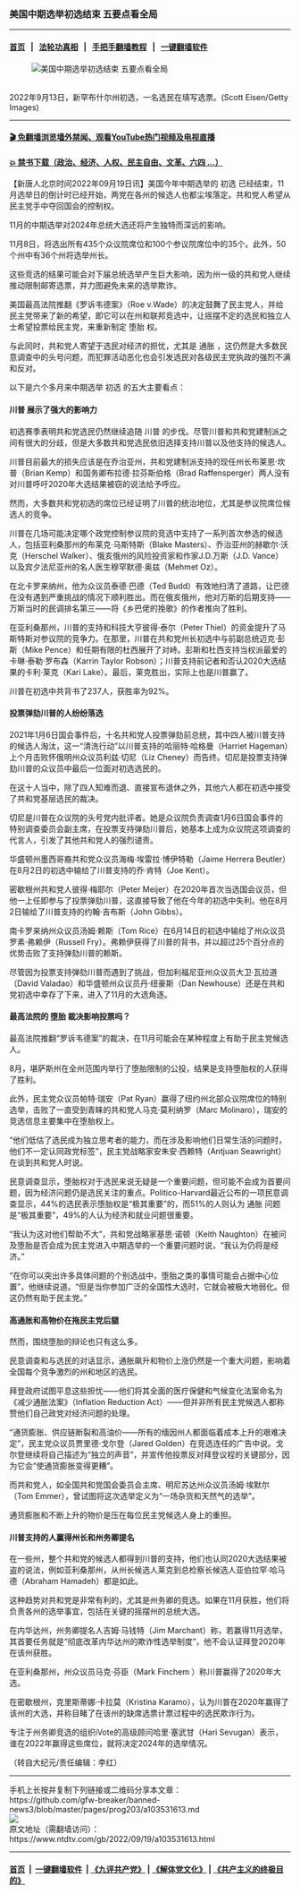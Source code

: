 ### 美国中期选举初选结束 五要点看全局
------------------------

#### [首页](https://github.com/gfw-breaker/banned-news3/blob/master/README.md) &nbsp;&nbsp;|&nbsp;&nbsp; [法轮功真相](https://github.com/begood0513/basic/blob/master/README.md)  &nbsp;&nbsp;|&nbsp;&nbsp; [手把手翻墙教程](https://github.com/gfw-breaker/guides/wiki)  &nbsp;&nbsp;|&nbsp;&nbsp; [一键翻墙软件](https://github.com/gfw-breaker/nogfw/blob/master/README.md)  



<div><div class="featured_image">
 <figure>
  <img alt="美国中期选举初选结束 五要点看全局" src="https://i.ntdtv.com/assets/uploads/2022/09/GettyImages-1243198170-800x450.jpg"/>
 </figure><br/>
 <span class="caption">
  2022年9月13日，新罕布什尔州初选，一名选民在填写选票。(Scott Eisen/Getty Images)
 </span>
</div>
</div><hr/>

#### [ 🎬  免翻墙浏览墙外禁闻、观看YouTube热门视频及电视直播](https://github.com/gfw-breaker/HelloWorld)

#### [ 💥  禁书下载（政治、经济、人权、民主自由、文革、六四 ...）](https://github.com/gfw-breaker/books/blob/master/README.md)

<div><div class="post_content" itemprop="articleBody">
 <p>
  【新唐人北京时间2022年09月19日讯】美国今年中期选举的
  <ok href="https://www.ntdtv.com/gb/初选.htm">
   初选
  </ok>
  已经结束，11月选举日的倒计时已经开始，两党在各州的候选人也都尘埃落定。共和党人希望从民主党手中夺回国会的控制权。
 </p>
 <p>
  11月的中期选举对2024年总统大选还将产生独特而深远的影响。
 </p>
 <p>
  11月8日，将选出所有435个众议院席位和100个参议院席位中的35个。此外，50个州中有36个州将选举州长。
 </p>
 <p>
  这些竞选的结果可能会对下届总统选举产生巨大影响，因为州一级的共和党人继续推动限制邮寄选票，并力图避免未来的选举欺诈。
 </p>
 <p>
  美国最高法院推翻《罗诉韦德案》（Roe v.Wade）的决定鼓舞了民主党人，并给民主党带来了新的希望，即它可以在州和联邦竞选中，让摇摆不定的选民和独立人士希望投票给民主党，来重新制定
  <ok href="https://www.ntdtv.com/gb/堕胎.htm">
   堕胎
  </ok>
  权。
 </p>
 <p>
  与此同时，共和党人寄望于选民对经济的担忧，尤其是
  <ok href="https://www.ntdtv.com/gb/通胀.htm">
   通胀
  </ok>
  ，这仍然是大多数民意调查中的头号问题，而犯罪活动恶化也会引发选民对各级民主党执政的强烈不满和反对。
 </p>
 <p>
  以下是六个多月来中期选举
  <ok href="https://www.ntdtv.com/gb/初选.htm">
   初选
  </ok>
  的五大主要看点：
 </p>
 <h4>
  <ok href="https://www.ntdtv.com/gb/川普.htm">
   川普
  </ok>
  展示了强大的影响力
 </h4>
 <p>
  初选赛季表明共和党选民仍然继续追随
  <ok href="https://www.ntdtv.com/gb/川普.htm">
   川普
  </ok>
  的步伐。尽管川普和共和党建制派之间有很大的分歧，但是大多数共和党选民依旧选择支持川普以及他支持的候选人。
 </p>
 <p>
  川普目前最大的损失应该是在乔治亚州，共和党建制派支持的现任州长布莱恩‧坎普（Brian Kemp）和国务卿布拉德‧拉芬斯伯格（Brad Raffensperger）两人没有对川普呼吁2020年大选结果被窃的说法给予呼应。
 </p>
 <p>
  然而，大多数共和党初选的席位已经证明了川普的统治地位，尤其是参议院席位候选人的竞争。
 </p>
 <p>
  川普在几场可能决定哪个政党控制参议院的竞选中支持了一系列首次参选的候选人，包括亚利桑那州的布莱克‧马斯特斯（Blake Masters）、乔治亚州的赫歇尔‧沃克（Herschel Walker）、俄亥俄州的风险投资家和作家J.D.万斯（J.D. Vance）以及宾夕法尼亚州的名人医生穆罕默德‧奥兹（Mehmet Oz）。
 </p>
 <p>
  在北卡罗来纳州，他为众议员泰德‧巴德（Ted Budd）有效地扫清了道路，让巴德在没有遇到严重挑战的情况下顺利胜出。而在俄亥俄州，他对万斯的后期支持——万斯当时的民调排名第三——将《乡巴佬的挽歌》的作者推向了胜利。
 </p>
 <p>
  在亚利桑那州，川普的支持和科技大亨彼得‧泰尔（Peter Thiel）的资金提升了马斯特斯对参议院的竞争力。在那里，川普在共和党州长初选中与前副总统迈克‧彭斯（Mike Pence）和任期有限的杜西展开了对峙。彭斯和杜西支持当权派最爱的卡琳‧泰勒‧罗布森（Karrin Taylor Robson）；川普支持前记者和否认2020大选结果的卡利‧莱克（Kari Lake）。最后，莱克胜出，实际上也是川普赢了。
 </p>
 <p>
  川普在初选中共背书了237人，获胜率为92%。
 </p>
 <h4>
  投票弹劾川普的人纷纷落选
 </h4>
 <p>
  2021年1月6日国会事件后，十名共和党人投票弹劾前总统，其中四人被川普支持的候选人淘汰，这一“清洗行动”以川普支持的哈丽特‧哈格曼（Harriet Hageman）上个月击败怀俄明州众议员利兹‧切尼（Liz Cheney）而告终。切尼是投票支持弹劾川普的众议员中最后一位面对初选选民的。
 </p>
 <p>
  在这十人当中，除了四人知难而退、直接宣布退休之外，其他六人都在初选中接受了共和党基层选民的裁决。
 </p>
 <p>
  切尼是川普在众议院的头号党内批评者。她是众议院负责调查1月6日国会事件的特别调查委员会副主席，在投票支持弹劾川普后，她基本上成为众议院这项调查的代言人，引发了其他共和党人的强烈谴责。
 </p>
 <p>
  华盛顿州墨西哥裔共和党众议员海梅‧埃雷拉‧博伊特勒（Jaime Herrera Beutler）在8月2日的初选中输给了川普支持的乔‧肯特（Joe Kent）。
 </p>
 <p>
  密歇根州共和党人彼得‧梅耶尔（Peter Meijer）在2020年首次当选国会议员，但他一上任即参与了投票弹劾川普，这直接导致了他在今年的初选中失利。他在8月2日输给了川普支持的约翰‧吉布斯（John Gibbs）。
 </p>
 <p>
  南卡罗来纳州众议员汤姆‧赖斯（Tom Rice）在6月14日的初选中输给了州众议员罗素‧弗赖伊（Russell Fry）。弗赖伊获得了川普的背书，并以超过25个百分点的优势击败了支持弹劾川普的赖斯。
 </p>
 <p>
  尽管因为投票支持弹劾川普而遇到了挑战，但加利福尼亚州众议员大卫‧瓦拉道（David Valadao）和华盛顿州众议员丹‧纽豪斯（Dan Newhouse）还是在共和党初选中幸存了下来，进入了11月的大选角逐。
 </p>
 <h4>
  最高法院的
  <ok href="https://www.ntdtv.com/gb/堕胎.htm">
   堕胎
  </ok>
  裁决影响投票吗？
 </h4>
 <p>
  最高法院推翻“罗诉韦德案”的裁决，在11月可能会在某种程度上有助于民主党候选人。
 </p>
 <p>
  8月，堪萨斯州在全州范围内举行了堕胎限制的公投，结果是支持堕胎权的人获得了胜利。
 </p>
 <p>
  此外，民主党众议员帕特‧瑞安（Pat Ryan）赢得了纽约州北部众议院席位的特别选举，击败了一直受到青睐的共和党人马克‧莫利纳罗（Marc Molinaro），瑞安的竞选信息主要集中在堕胎权上。
 </p>
 <p>
  “他们低估了选民成为独立思考者的能力，而在涉及影响他们日常生活的问题时，他们不一定认同政党标签”，民主党战略家安朱安‧西赖特（Antjuan Seawright）在谈到共和党人时说。
 </p>
 <p>
  民意调查显示，堕胎权对于选民来说无疑是一个重要问题，但可能不会成为首要问题，因为经济问题仍是选民关注的重点。Politico-Harvard最近公布的一项民意调查显示，44%的选民表示堕胎权是“极其重要”的，而51%的人则认为
  <ok href="https://www.ntdtv.com/gb/通胀.htm">
   通胀
  </ok>
  问题是“极其重要”，49%的人认为经济和就业问题很重要。
 </p>
 <p>
  “我认为这对他们帮助不大”，共和党战略家基思‧诺顿（Keith Naughton）在被问及堕胎是否会成为民主党进入中期选举的一个重要问题时说，“我认为仍将是经济。”
 </p>
 <p>
  “在你可以突出许多具体问题的个别选战中，堕胎之类的事情可能会占据中心位置”，他继续说道。“但是当你参加广泛的全国性大选时，它就会被极大地弱化。但这仍然有助于民主党。”
 </p>
 <h4>
  高通胀和高物价在拖民主党后腿
 </h4>
 <p>
  然而，围绕堕胎的辩论也只有这么多。
 </p>
 <p>
  民意调查和与选民的对话显示，通胀飙升和物价上涨仍然是一个重大问题，影响着全国每个竞争激烈的州和地区的选民。
 </p>
 <p>
  拜登政府试图平息这些担忧——他们将其全面的医疗保健和气候变化法案命名为《减少通胀法案》（Inflation Reduction Act）——但并非所有民主党候选人都称赞他们自己政党对经济问题的处理。
 </p>
 <p>
  “通货膨胀、供应链断裂和高油价——所有的缅因州人都面临着成本上升的艰难决定”，民主党众议员贾里德‧戈尔登（Jared Golden）在竞选连任的广告中说。戈尔登继续将自己描述为“独立的声音”，并宣传他投票反对拜登议程的关键部分，因为它会“使通货膨胀变得更糟”。
 </p>
 <p>
  而共和党人，如全国共和党国会委员会主席、明尼苏达州众议员汤姆‧埃默尔（Tom Emmer），曾试图将这次选举定义为“一场杂货和天然气的选举”。
 </p>
 <p>
  通货膨胀和不断上升的物价是压在每位民主党候选人身上的重担。
 </p>
 <h4>
  川普支持的人赢得州长和州务卿提名
 </h4>
 <p>
  在一些州，整个共和党的候选人都得到川普的支持，他们也认同2020大选结果被盗的说法，例如亚利桑那州，从州长候选人莱克到总检察长候选人亚伯拉罕‧哈马德（Abraham Hamadeh）都是如此。
 </p>
 <p>
  这种趋势对共和党是非常有利的，尤其是州务卿的竞选。如果在11月获胜，他们将负责各州的选举事宜，包括在关键的摇摆州的总统大选。
 </p>
 <p>
  在内华达州，州务卿提名人吉姆‧马钱特（Jim Marchant）称，若赢得11月选举，其首要任务就是“彻底改革内华达州的欺诈性选举制度”，他不会认证拜登2020年在该州获胜。
 </p>
 <p>
  在亚利桑那州，州众议员马克‧芬臣（Mark Finchem ）称川普赢得了2020年大选。
 </p>
 <p>
  在密歇根州，克里斯蒂娜‧卡拉莫（Kristina Karamo），认为川普在2020年赢得了该州的大选，并称目睹了在该州的缺席选票计票过程中的选民欺诈行为。
 </p>
 <p>
  专注于州务卿竞选的组织iVote的高级顾问哈里‧塞武甘（Hari Sevugan）表示，谁在2022年赢得这些席位，就将决定2024年的选举情况。
 </p>
 <p>
  （转自大纪元/责任编辑：李红）
 </p>
 <div class="single_ad">
 </div>
</div>
</div>
<hr/>
手机上长按并复制下列链接或二维码分享本文章：<br/>
https://github.com/gfw-breaker/banned-news3/blob/master/pages/prog203/a103531613.md <br/>
<a href='https://github.com/gfw-breaker/banned-news3/blob/master/pages/prog203/a103531613.md'><img src='https://github.com/gfw-breaker/banned-news3/blob/master/pages/prog203/a103531613.md.png'/></a> <br/>
原文地址（需翻墙访问）：https://www.ntdtv.com/gb/2022/09/19/a103531613.html


------------------------
#### [首页](https://github.com/gfw-breaker/banned-news3/blob/master/README.md) &nbsp;|&nbsp; [一键翻墙软件](https://github.com/gfw-breaker/nogfw/blob/master/README.md) &nbsp;| [《九评共产党》](https://github.com/gfw-breaker/9ping.md/blob/master/README.md#九评之一评共产党是什么) | [《解体党文化》](https://github.com/gfw-breaker/jtdwh.md/blob/master/README.md) | [《共产主义的终极目的》](https://github.com/gfw-breaker/gczydzjmd.md/blob/master/README.md)


<img src='http://gfw-breaker.win/banned-news3/pages/prog203/a103531613.md' width='0px' height='0px'/>